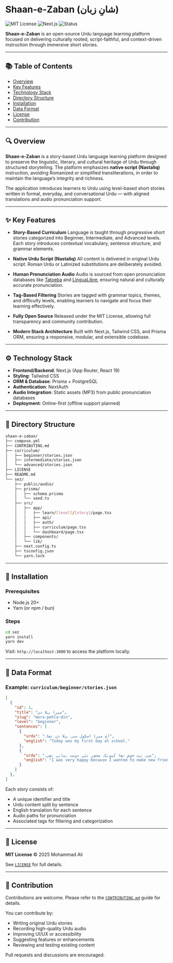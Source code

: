 # **Shaan-e-Zaban (شانِ زبان)**

![MIT License](https://img.shields.io/badge/license-MIT-green)
![Next.js](https://img.shields.io/badge/frontend-Next.js-blue)
![Status](https://img.shields.io/badge/status-Active-lightgrey)

**Shaan-e-Zaban** is an open-source Urdu language learning platform focused on delivering culturally rooted, script-faithful, and context-driven instruction through immersive short stories.

---

## 📚 Table of Contents

* [Overview](#overview)
* [Key Features](#key-features)
* [Technology Stack](#technology-stack)
* [Directory Structure](#directory-structure)
* [Installation](#installation)
* [Data Format](#data-format)
* [License](#license)
* [Contribution](#contribution)

---

## 🔍 Overview

**Shaan-e-Zaban** is a story-based Urdu language learning platform designed to preserve the linguistic, literary, and cultural heritage of Urdu through structured storytelling. The platform emphasizes **native script (Nastaliq)** instruction, avoiding Romanized or simplified transliterations, in order to maintain the language’s integrity and richness.

The application introduces learners to Urdu using level-based short stories written in formal, everyday, and conversational Urdu — with aligned translations and audio pronunciation support.

---

## ✨ Key Features

* **Story-Based Curriculum**
  Language is taught through progressive short stories categorized into Beginner, Intermediate, and Advanced levels. Each story introduces contextual vocabulary, sentence structure, and grammar elements.

* **Native Urdu Script (Nastaliq)**
  All content is delivered in original Urdu script. Roman Urdu or Latinized substitutions are deliberately avoided.

* **Human Pronunciation Audio**
  Audio is sourced from open pronunciation databases like [Tatoeba](https://tatoeba.org) and [LinguaLibre](https://lingualibre.org), ensuring natural and culturally accurate pronunciation.

* **Tag-Based Filtering**
  Stories are tagged with grammar topics, themes, and difficulty levels, enabling learners to navigate and focus their learning effectively.

* **Fully Open Source**
  Released under the MIT License, allowing full transparency and community contribution.

* **Modern Stack Architecture**
  Built with Next.js, Tailwind CSS, and Prisma ORM, ensuring a responsive, modular, and extensible codebase.

---

## ⚙️ Technology Stack

* **Frontend/Backend**: Next.js (App Router, React 19)
* **Styling**: Tailwind CSS
* **ORM & Database**: Prisma + PostgreSQL
* **Authentication**: NextAuth
* **Audio Integration**: Static assets (MP3) from public pronunciation databases
* **Deployment**: Online-first (offline support planned)

---

## 📁 Directory Structure

```bash
shaan-e-zaban/
├── compose.yml
├── CONTRIBUTING.md
├── curriculum/
│   ├── beginner/stories.json
│   ├── intermediate/stories.json
│   └── advanced/stories.json
├── LICENSE
├── README.md
└── sez/
    ├── public/audio/
    ├── prisma/
    │   ├── schema.prisma
    │   └── seed.ts
    ├── src/
    │   ├── app/
    │   │   ├── learn/[level]/[story]/page.tsx
    │   │   ├── api/
    │   │   ├── auth/
    │   │   ├── curriculum/page.tsx
    │   │   └── dashboard/page.tsx
    │   ├── components/
    │   └── lib/
    ├── next.config.ts
    ├── tsconfig.json
    └── yarn.lock
```

---

## 🚀 Installation

### Prerequisites

* Node.js 20+
* Yarn (or npm / bun)

### Steps

```bash
cd sez
yarn install
yarn dev
```

Visit: `http://localhost:3000` to access the platform locally.

---

## 📄 Data Format

### Example: `curriculum/beginner/stories.json`

```json
[
  {
    "id": 1,
    "title": "میرا پہلا دن",
    "slug": "mera-pehla-din",
    "level": "beginner",
    "sentences": [
      {
        "urdu": "آج میرا اسکول میں پہلا دن تھا۔",
        "english": "Today was my first day at school."
      },
      {
        "urdu": "میں بہت خوش تھا کیونکہ مجھے نئے دوست بنانے تھے۔",
        "english": "I was very happy because I wanted to make new friends."
      }
    ]
  },
]
```

Each story consists of:

* A unique identifier and title
* Urdu content split by sentence
* English translation for each sentence
* Audio paths for pronunciation
* Associated tags for filtering and categorization

---

## 📜 License

**MIT License**
© 2025 Mohammad Ali

See [`LICENSE`](./LICENSE) for full details.

---

## 🤝 Contribution

Contributions are welcome. Please refer to the [`CONTRIBUTING.md`](./CONTRIBUTING.md) guide for details.

You can contribute by:

* Writing original Urdu stories
* Recording high-quality Urdu audio
* Improving UI/UX or accessibility
* Suggesting features or enhancements
* Reviewing and testing existing content

Pull requests and discussions are encouraged.